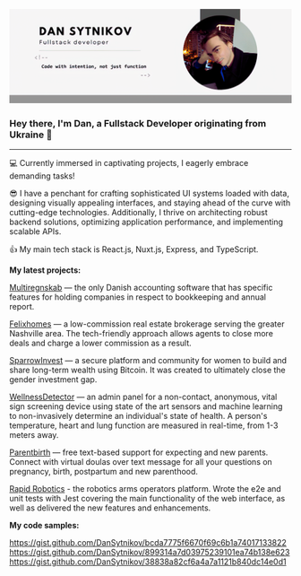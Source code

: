 ![Banner](https://github.com/DanSytnikov/DanSytnikov/blob/main/banner_1.png)

### Hey there, I'm Dan, a Fullstack Developer originating from Ukraine 👋
---

💻 Currently immersed in captivating projects, I eagerly embrace demanding tasks!

😎 I have a penchant for crafting sophisticated UI systems loaded with data, designing visually appealing interfaces, and staying ahead of the curve with cutting-edge technologies. Additionally, I thrive on architecting robust backend solutions, optimizing application performance, and implementing scalable APIs.

👍 My main tech stack is React.js, Nuxt.js, Express, and TypeScript.

**My latest projects:**

[Multiregnskab](https://www.multiregnskab.dk/en) — the only Danish accounting software that has specific features for holding companies in respect to bookkeeping and annual report.

[Felixhomes](https://www.felixhomes.com/) — a low-commission real estate brokerage serving the greater Nashville area. The tech-friendly approach allows agents to close more deals and charge a lower commission as a result.

[SparrowInvest](https://www.joinsparrow.co/) — a secure platform and community for women to build and share long-term wealth using Bitcoin. It was created to ultimately close the gender investment gap.

[WellnessDetector](http://www.argyle-design.com/) — an admin panel for a non-contact, anonymous, vital sign screening device using state of the art sensors and machine learning to non-invasively determine an individual's state of health. A person's temperature, heart and lung function are measured in real-time, from 1-3 meters away.

[Parentbirth](https://www.parentbirth.com/) — free text-based support for expecting and new parents. Connect with virtual doulas over text message for all your questions on pregnancy, birth, postpartum and new parenthood.

[Rapid Robotics](https://www.rapidrobotics.com/) - the robotics arms operators platform. Wrote the e2e and unit tests with Jest covering the main functionality of the web interface, as well as delivered the new features and enhancements.

**My code samples:**

https://gist.github.com/DanSytnikov/bcda7775f6670f69c6b1a74017133822
https://gist.github.com/DanSytnikov/899314a7d03975239101ea74b138e623
https://gist.github.com/DanSytnikov/38838a82cf6a4a7a1121b840dc14e0d1

<!--


Here are some ideas to get you started:

- 🔭 I’m currently working on ...
- 🌱 I’m currently learning ...
- 👯 I’m looking to collaborate on ...
- 🤔 I’m looking for help with ...
- 💬 Ask me about ...
- 📫 How to reach me: ...
- 😄 Pronouns: ...
- ⚡ Fun fact: ...
-->
